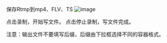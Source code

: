 保存Rtmp到mp4、FLV、TS
![image](https://user-images.githubusercontent.com/26371156/142860727-0ab0ef03-961d-4611-a1d1-30237e91413c.png)

点击录制，开始写文件。
点击停止录制，写文件完成。

注意：输出文件不要填写后缀，后缀由下拉框选择不同的容器格式。
